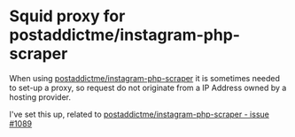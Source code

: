 
# Squid proxy for postaddictme/instagram-php-scraper

When using [postaddictme/instagram-php-scraper](https://github.com/postaddictme/instagram-php-scraper) it is sometimes needed to set-up a proxy, so request do not originate from a IP Address owned by a hosting provider.

I've set this up, related to [postaddictme/instagram-php-scraper - issue #1089](https://github.com/postaddictme/instagram-php-scraper/issues/1089#issuecomment-1250336588)

